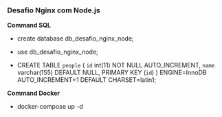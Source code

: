 ### Desafio Nginx com Node.js

**Command SQL**

- create database db_desafio_nginx_node;

- use db_desafio_nginx_node;


- CREATE TABLE `people` (
  `id` int(11) NOT NULL AUTO_INCREMENT,
  `name` varchar(155) DEFAULT NULL,
  PRIMARY KEY (`id`)
) ENGINE=InnoDB AUTO_INCREMENT=1 DEFAULT CHARSET=latin1;

**Command Docker**

- docker-compose up -d
